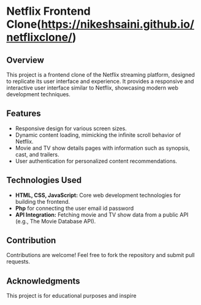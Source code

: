  
# Netflix Frontend Clone(https://nikeshsaini.github.io/netflixclone/)

## Overview

This project is a frontend clone of the Netflix streaming platform, designed to replicate its user interface and experience. It provides a responsive and interactive user interface similar to Netflix, showcasing modern web development techniques.

## Features

- Responsive design for various screen sizes.
- Dynamic content loading, mimicking the infinite scroll behavior of Netflix.
- Movie and TV show details pages with information such as synopsis, cast, and trailers.
- User authentication for personalized content recommendations.

## Technologies Used

- **HTML, CSS, JavaScript:** Core web development technologies for building the frontend.
- **Php**  for connecting the user email id password
- **API Integration:** Fetching movie and TV show data from a public API (e.g., The Movie Database API).


## Contribution

Contributions are welcome! Feel free to fork the repository and submit pull requests.

## Acknowledgments

This project is for educational purposes and inspire
